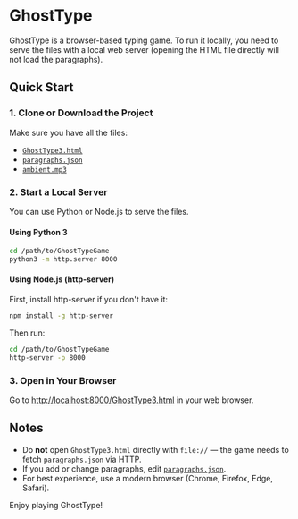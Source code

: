 # GhostType

GhostType is a browser-based typing game. To run it locally, you need to serve the files with a local web server (opening the HTML file directly will not load the paragraphs).

## Quick Start

### 1. Clone or Download the Project

Make sure you have all the files:
- [`GhostType3.html`](GhostType3.html)
- [`paragraphs.json`](paragraphs.json)
- [`ambient.mp3`](ambient.mp3)

### 2. Start a Local Server

You can use Python or Node.js to serve the files.

#### Using Python 3

```sh
cd /path/to/GhostTypeGame
python3 -m http.server 8000
```

#### Using Node.js (http-server)

First, install http-server if you don't have it:

```sh
npm install -g http-server
```

Then run:

```sh
cd /path/to/GhostTypeGame
http-server -p 8000
```

### 3. Open in Your Browser

Go to [http://localhost:8000/GhostType3.html](http://localhost:8000/GhostType3.html) in your web browser.

## Notes

- Do **not** open `GhostType3.html` directly with `file://` — the game needs to fetch `paragraphs.json` via HTTP.
- If you add or change paragraphs, edit [`paragraphs.json`](paragraphs.json).
- For best experience, use a modern browser (Chrome, Firefox, Edge, Safari).

Enjoy playing GhostType!